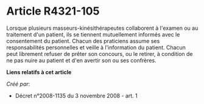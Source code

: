 # Article R4321-105

Lorsque plusieurs masseurs-kinésithérapeutes collaborent à l'examen ou au traitement d'un patient, ils se tiennent
mutuellement informés avec le consentement du patient. Chacun des praticiens assume ses responsabilités personnelles et
veille à l'information du patient. Chacun peut librement refuser de prêter son concours, ou le retirer, à condition de ne pas
nuire au patient et d'en avertir son ou ses confrères.

**Liens relatifs à cet article**

_Créé par_:

  - Décret n°2008-1135 du 3 novembre 2008 - art. 1
